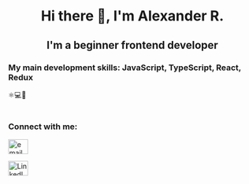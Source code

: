 <h1 align="center">Hi there 👋, I'm Alexander R.</h1>
<h2 align="center">I'm a beginner frontend developer</h2>

<h3>My main development skills: JavaScript, TypeScript, React, Redux</h3>
<div>⚛💻🚀<div>

<br>

<h3 align="left">Connect with me:</h3>
<p align="left">
<a href="mailto:ru55nedug@gmail.com" target="_blank"><img align="center" src="https://pnggrid.com/wp-content/uploads/2021/04/Gmail-Transparent-Logo-1024x768.png" alt="email" height="30" width="40" /></a>
  
<a href="[mailto:ru55nedug@gmail.com](https://www.linkedin.com/in/alexander-rusin-789760226)" target="_blank"><img align="center" src="https://user-images.githubusercontent.com/80103497/185430476-7767f999-eac9-44b3-8b06-bda7329b3aa8.png" alt="LinkedIn" height="30" width="40" /></a>
</p>


